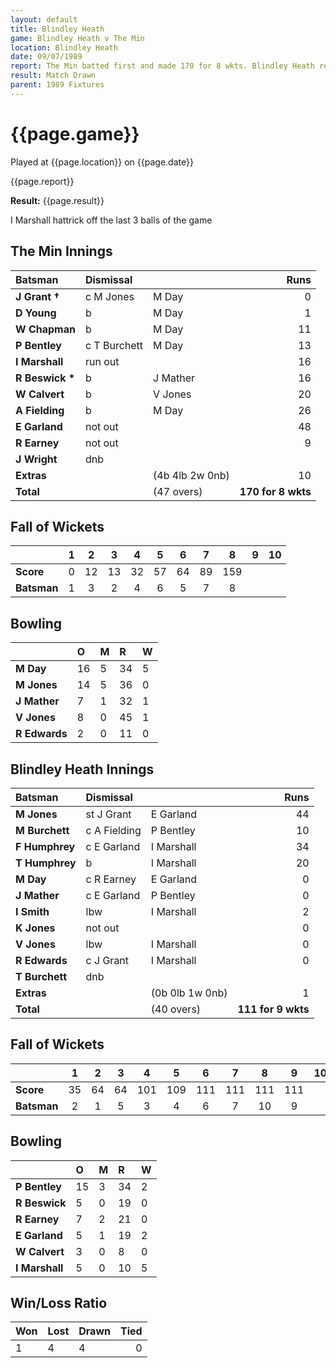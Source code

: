 ```yaml
---
layout: default
title: Blindley Heath
game: Blindley Heath v The Min
location: Blindley Heath
date: 09/07/1989
report: The Min batted first and made 170 for 8 wkts. Blindley Heath replied with 111 for 9 wkts
result: Match Drawn
parent: 1989 Fixtures
---
```


# {{page.game}}

Played at {{page.location}} on {{page.date}}

{{page.report}}

**Result:** {{page.result}}

I Marshall hattrick off the last 3 balls of the game

## The Min Innings

| Batsman | Dismissal |  | Runs |
|:---|:---|---|---:|
| **J Grant &#8224;** | c M Jones | M Day | 0 | 
| **D Young** | b | M Day | 1 | 
| **W Chapman** | b | M Day | 11 | 
| **P Bentley** | c T Burchett | M Day| 13 | 
| **I Marshall** | run out |  | 16 | 
| **R Beswick &#42;** | b | J Mather | 16 | 
| **W Calvert** | b | V Jones | 20 | 
| **A Fielding** | b | M Day | 26 | 
| **E Garland** | not out |  | 48 | 
| **R Earney** | not out |  | 9 | 
| **J Wright** | dnb |  |  | 
| **Extras** | | (4b 4lb 2w 0nb) | 10 | 
| **Total** | | (47 overs) | **170 for 8 wkts** | 

## Fall of Wickets

| | 1 | 2 | 3 | 4 | 5 | 6 | 7 | 8 | 9 | 10 |
|---|:---:|:---:|:---:|:---:|:---:|:---:|:---:|:---:|:---:|:---:|
| **Score** | 0 | 12 | 13 | 32 | 57 | 64 | 89 | 159 |  |  | 
| **Batsman** | 1 | 3 | 2 | 4 | 6 | 5 | 7 | 8 |  |  | 

## Bowling

| | O | M | R | W |
|---|:---|:---|:---|:---|
| **M Day** | 16 | 5 | 34 | 5 | 
| **M Jones** | 14 | 5 | 36 | 0 | 
| **J Mather** | 7 | 1 | 32 | 1 |
| **V Jones** | 8 | 0 | 45 | 1 | 
| **R Edwards** | 2 | 0 | 11 | 0 | 

## Blindley Heath Innings

| Batsman | Dismissal |  | Runs |
|:---|:---|---|---:|
| **M Jones** | st J Grant | E Garland | 44 | 
| **M Burchett** | c A Fielding | P Bentley | 10 | 
| **F Humphrey** | c E Garland | I Marshall | 34 | 
| **T Humphrey** | b | I Marshall | 20 | 
| **M Day** | c R Earney | E Garland | 0 | 
| **J Mather** | c E Garland | P Bentley | 0 |
| **I Smith** | lbw | I Marshall | 2 | 
| **K Jones** | not out |  | 0 |
| **V Jones** | lbw | I Marshall | 0 | 
| **R Edwards** | c J Grant | I Marshall | 0 | 
| **T Burchett** | dnb |  |  |
| **Extras** | | (0b 0lb 1w 0nb) | 1 | 
| **Total** | | (40 overs) | **111 for 9 wkts** | 

## Fall of Wickets

| | 1 | 2 | 3 | 4 | 5 | 6 | 7 | 8 | 9 | 10 |
|---|:---:|:---:|:---:|:---:|:---:|:---:|:---:|:---:|:---:|:---:|
| **Score** | 35 | 64 | 64 | 101 | 109 | 111 | 111 | 111 | 111 |  |
| **Batsman** | 2 | 1 | 5 | 3 | 4 | 6 | 7 | 10 | 9 |  |

## Bowling

| | O | M | R | W |
|---|:---|:---|:---|:---|
| **P Bentley** | 15 | 3 | 34 | 2 | 
| **R Beswick** | 5 | 0 | 19 | 0 | 
| **R Earney** | 7 | 2 | 21 | 0 | 
| **E Garland** | 5 | 1 | 19 | 2 | 
| **W Calvert** | 3 | 0 | 8 | 0 |
| **I Marshall** | 5 | 0 | 10 | 5 |

## Win/Loss Ratio

| Won | Lost | Drawn | Tied |
|:---|:---|:---|---:|
| 1 | 4 | 4 | 0 |